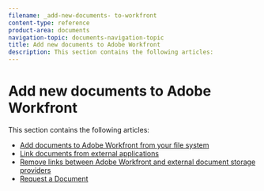 ```yaml
---
filename: _add-new-documents- to-workfront
content-type: reference
product-area: documents
navigation-topic: documents-navigation-topic
title: Add new documents to Adobe Workfront
description: This section contains the following articles:
---
```


# Add new documents to Adobe Workfront

This section contains the following articles:

* [Add documents to Adobe Workfront from your file system](../../documents/adding-documents-to-workfront/add-documents-from-file-system.md) 
* [Link documents from external applications](../../documents/adding-documents-to-workfront/link-documents-from-external-apps.md) 
* [Remove links between Adobe Workfront and external document storage providers](../../documents/adding-documents-to-workfront/remove-links-between-wf-and-doc-apps.md) 
* [Request a Document](../../documents/adding-documents-to-workfront/request-a-document.md)

